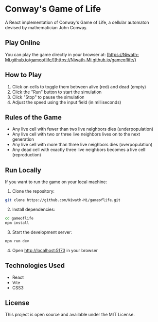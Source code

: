 # Conway's Game of Life

A React implementation of Conway's Game of Life, a cellular automaton devised by mathematician John Conway.

## Play Online

You can play the game directly in your browser at: [https://Niwath-Mi.github.io/gameoflife/](https://Niwath-Mi.github.io/gameoflife/)

## How to Play

1. Click on cells to toggle them between alive (red) and dead (empty)
2. Click the "Run" button to start the simulation
3. Click "Stop" to pause the simulation
4. Adjust the speed using the input field (in milliseconds)

## Rules of the Game

- Any live cell with fewer than two live neighbors dies (underpopulation)
- Any live cell with two or three live neighbors lives on to the next generation
- Any live cell with more than three live neighbors dies (overpopulation)
- Any dead cell with exactly three live neighbors becomes a live cell (reproduction)

## Run Locally

If you want to run the game on your local machine:

1. Clone the repository:
```bash
git clone https://github.com/Niwath-Mi/gameoflife.git
```

2. Install dependencies:
```bash
cd gameoflife
npm install
```

3. Start the development server:
```bash
npm run dev
```

4. Open [http://localhost:5173](http://localhost:5173) in your browser

## Technologies Used

- React
- Vite
- CSS3

## License

This project is open source and available under the MIT License.
